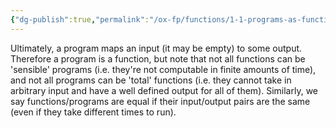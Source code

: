 ```yaml
---
{"dg-publish":true,"permalink":"/ox-fp/functions/1-1-programs-as-functions/"}
---
```


Ultimately, a program maps an input (it may be empty) to some output. Therefore a program is a function, but note that not all functions can be 'sensible' programs (i.e. they're not computable in finite amounts of time), and not all programs can be 'total' functions (i.e. they cannot take in arbitrary input and have a well defined output for all of them). Similarly, we say functions/programs are equal if their input/output pairs are the same (even if they take different times to run).